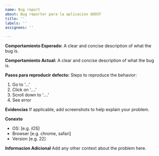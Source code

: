 ```yaml
---
name: Bug report
about: Bug reporter para la aplicacion GHOST
title: ''
labels: ''
assignees: ''

---
```


**Comportamiento Esperado:**
A clear and concise description of what the bug is.

**Comportamiento Actual:**
A clear and concise description of what the bug is.

**Pasos para reproducir defecto:**
Steps to reproduce the behavior:
1. Go to '...'
2. Click on '....'
3. Scroll down to '....'
4. See error

**Evidencias**
If applicable, add screenshots to help explain your problem.

**Conexto**
 - OS: [e.g. iOS]
 - Browser [e.g. chrome, safari]
 - Version [e.g. 22]

**Informacion Adicional**
Add any other context about the problem here.
